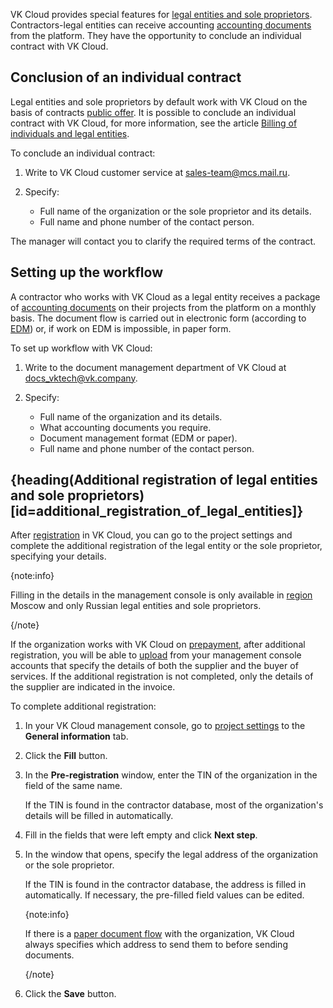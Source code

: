 VK Cloud provides special features for [legal entities and sole proprietors](../../concepts/physical-corporate). Contractors-legal entities can receive accounting [accounting documents](../../concepts/report) from the platform. They have the opportunity to conclude an individual contract with VK Cloud.

## Conclusion of an individual contract

Legal entities and sole proprietors by default work with VK Cloud on the basis of contracts [public offer](/en/intro/start/legal/legal-terms). It is possible to conclude an individual contract with VK Cloud, for more information, see the article [Billing of individuals and legal entities](../../concepts/physical-corporate).

To conclude an individual contract:

1. Write to VK Cloud customer service at [sales-team@mcs.mail.ru](mailto:sales-team@mcs.mail.ru).
1. Specify:

   - Full name of the organization or the sole proprietor and its details.
   - Full name and phone number of the contact person.

The manager will contact you to clarify the required terms of the contract.

## Setting up the workflow

A contractor who works with VK Cloud as a legal entity receives a package of [accounting documents](../../concepts/report) on their projects from the platform on a monthly basis. The document flow is carried out in electronic form (according to [EDM](../../concepts/report)) or, if work on EDM is impossible, in paper form.

To set up workflow with VK Cloud:

1. Write to the document management department of VK Cloud at [docs_vktech@vk.company](mailto:docs_vktech@vk.company).
1. Specify:

   - Full name of the organization and its details.
   - What accounting documents you require.
   - Document management format (EDM or paper).
   - Full name and phone number of the contact person.

## {heading(Additional registration of legal entities and sole proprietors)[id=additional_registration_of_legal_entities]}

After [registration](/en/intro/start/account-registration) in VK Cloud, you can go to the project settings and complete the additional registration of the legal entity or the sole proprietor, specifying your details.

{note:info}

Filling in the details in the management console is only available in [region](/en/tools-for-using-services/account/concepts/regions) Moscow and only Russian legal entities and sole proprietors.

{/note}

If the organization works with VK Cloud on [prepayment](../../concepts/physical-corporate#predoplata), after additional registration, you will be able to [upload](../bill-generation) from your management console accounts that specify the details of both the supplier and the buyer of services. If the additional registration is not completed, only the details of the supplier are indicated in the invoice.

To complete additional registration:

1. In your VK Cloud management console, go to [project settings](https://msk.cloud.vk.com/app/en/project/legal/) to the **General information** tab.
1. Click the **Fill** button.
1. In the **Pre-registration** window, enter the TIN of the organization in the field of the same name.

   If the TIN is found in the contractor database, most of the organization's details will be filled in automatically.

1. Fill in the fields that were left empty and click **Next step**.
1. In the window that opens, specify the legal address of the organization or the sole proprietor.

   If the TIN is found in the contractor database, the address is filled in automatically. If necessary, the pre-filled field values can be edited.

   {note:info}

   If there is a [paper document flow](../../concepts/report) with the organization, VK Cloud always specifies which address to send them to before sending documents.

   {/note}

1. Click the **Save** button.
